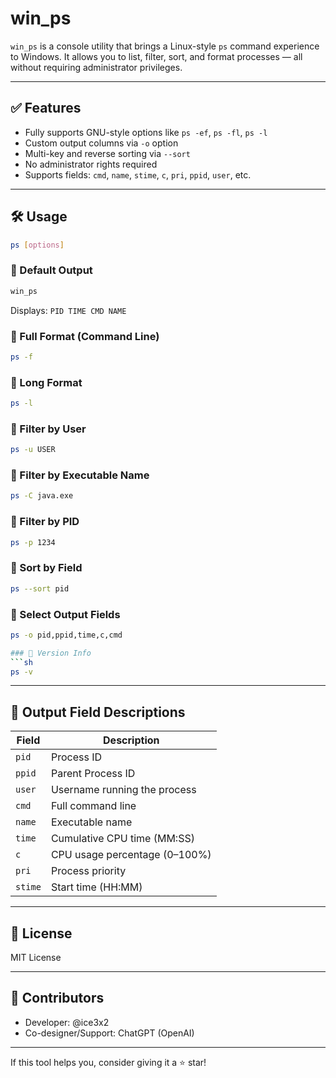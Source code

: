 ﻿# win_ps

`win_ps` is a console utility that brings a Linux-style `ps` command experience to Windows. 
It allows you to list, filter, sort, and format processes — all without requiring administrator privileges.

---

## ✅ Features

- Fully supports GNU-style options like `ps -ef`, `ps -fl`, `ps -l`
- Custom output columns via `-o` option
- Multi-key and reverse sorting via `--sort`
- No administrator rights required
- Supports fields: `cmd`, `name`, `stime`, `c`, `pri`, `ppid`, `user`, etc.

---

## 🛠 Usage

```sh
ps [options]
```

### 🔹 Default Output

```sh
win_ps
```
Displays: `PID TIME CMD NAME`

### 🔹 Full Format (Command Line)
```sh
ps -f
```

### 🔹 Long Format
```sh
ps -l
```

### 🔹 Filter by User
```sh
ps -u USER
```

### 🔹 Filter by Executable Name
```sh
ps -C java.exe
```

### 🔹 Filter by PID
```sh
ps -p 1234
```

### 🔹 Sort by Field
```sh
ps --sort pid
```

### 🔹 Select Output Fields
```sh
ps -o pid,ppid,time,c,cmd

### 🔹 Version Info
```sh
ps -v
```

---

## 🧾 Output Field Descriptions

| Field   | Description                          |
|---------|--------------------------------------|
| `pid`   | Process ID                           |
| `ppid`  | Parent Process ID                    |
| `user`  | Username running the process         |
| `cmd`   | Full command line                    |
| `name`  | Executable name                      |
| `time`  | Cumulative CPU time (MM:SS)          |
| `c`     | CPU usage percentage (0–100%)        |
| `pri`   | Process priority                     |
| `stime` | Start time (HH:MM)                   |

---

## 📝 License

MIT License

---

## 🙏 Contributors

- Developer: @ice3x2
- Co-designer/Support: ChatGPT (OpenAI)

---

If this tool helps you, consider giving it a ⭐ star!
